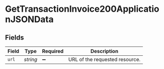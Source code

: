 # GetTransactionInvoice200ApplicationJSONData


## Fields

| Field                          | Type                           | Required                       | Description                    |
| ------------------------------ | ------------------------------ | ------------------------------ | ------------------------------ |
| `url`                          | *string*                       | :heavy_minus_sign:             | URL of the requested resource. |